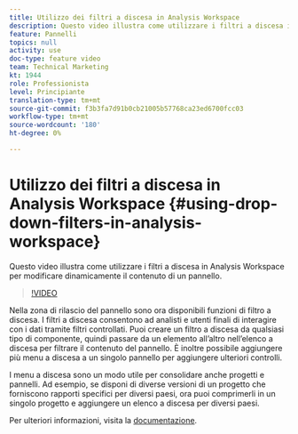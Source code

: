 ```yaml
---
title: Utilizzo dei filtri a discesa in Analysis Workspace
description: Questo video illustra come utilizzare i filtri a discesa in Analysis Workspace per modificare dinamicamente il contenuto di un pannello.
feature: Pannelli
topics: null
activity: use
doc-type: feature video
team: Technical Marketing
kt: 1944
role: Professionista
level: Principiante
translation-type: tm+mt
source-git-commit: f3b3fa7d91b0cb21005b57768ca23ed6700fcc03
workflow-type: tm+mt
source-wordcount: '180'
ht-degree: 0%

---
```



# Utilizzo dei filtri a discesa in Analysis Workspace {#using-drop-down-filters-in-analysis-workspace}

Questo video illustra come utilizzare i filtri a discesa in Analysis Workspace per modificare dinamicamente il contenuto di un pannello.

>[!VIDEO](https://video.tv.adobe.com/v/23877/?quality=12)

Nella zona di rilascio del pannello sono ora disponibili funzioni di filtro a discesa. I filtri a discesa consentono ad analisti e utenti finali di interagire con i dati tramite filtri controllati. Puoi creare un filtro a discesa da qualsiasi tipo di componente, quindi passare da un elemento all’altro nell’elenco a discesa per filtrare il contenuto del pannello. È inoltre possibile aggiungere più menu a discesa a un singolo pannello per aggiungere ulteriori controlli.

I menu a discesa sono un modo utile per consolidare anche progetti e pannelli. Ad esempio, se disponi di diverse versioni di un progetto che forniscono rapporti specifici per diversi paesi, ora puoi comprimerli in un singolo progetto e aggiungere un elenco a discesa per diversi paesi.

Per ulteriori informazioni, visita la [documentazione](https://marketing.adobe.com/resources/help/en_US/analytics/analysis-workspace/panels.html).
